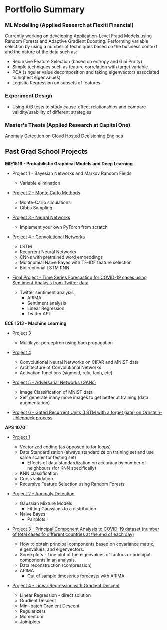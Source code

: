 # Portfolio Summary

###  ML Modelling (Applied Research at Flexiti Financial)
Currently working on developing Application-Level Fraud Models using Random Forests and Adaptive Gradient Boosting. 
Performing variable selection by using a number of techniques based on the business context and the nature of the data such as:
* Recursive Feature Selection (based on entropy and Gini Purity)
* Simple techniques such as feature correlation with target variable
* PCA (singular value decomposition and taking eigenvectors associated to highest eigenvalues)
* Logistic Regression on subsets of features

### Experiment Design 
* Using A/B tests to study cause-effect relationships and compare validity/usability of different strategies 

### Master's Thesis (Applied Research at Capital One)
[Anomaly Detection on Cloud Hosted Decisioning Engines](https://github.com/armandordorica/Anomaly-Detection-GMMs/blob/main/Anomaly%20Detection%20with%20Gaussian%20Mixture%20Models%20Thesis.pdf)

## Past Grad School Projects

**MIE1516 - Probabilistic Graphical Models and Deep Learning**

* Project 1 - Bayesian Networks and Markov Random Fields
  * Variable elimination 

* [Project 2 - Monte Carlo Methods](https://github.com/armandordorica/MIE1516_A2_Gibbs_sampling)
  * Monte-Carlo simulations 
  * Gibbs Sampling 

* [Project 3 - Neural Networks](https://github.com/armandordorica/MIE1516_A3_Neural_Network)
  * Implement your own PyTorch from scratch 

* [Project 4 - Convolutional Networks](https://github.com/armandordorica/MIE1516_A4_ConvNets)
  * LSTM 
  * Recurrent Neural Networks 
  * CNNs with pretrained word embeddings 
  * Multinomial Naive Bayes with TF-IDF feature selection
  * Bidirectional LSTM RNN 

* [Final Project - Time Series Forecasting for COVID-19 cases using Sentiment Analysis from Twitter data](https://github.com/armandordorica/Twitter_Sentiment_Analysis/blob/master/Final%20Submission/Armando%20Ordorica%20-%20Final%20Project%20Report%20-%20MIE1516.pdf)
  * Twitter sentiment analysis 
    * ARIMA 
    * Sentiment analysis
    * Linear Regression
    * Twitter API

**ECE 1513 - Machine Learning**
* Project 3
  * Multilayer perceptron using backpropagation

* [Project 4](https://github.com/armandordorica/ECE1513_A4)
  * Convolutional Neural Networks on CIFAR and MNIST data 
  * Architecture of Convolutional Networks 
  * Activation functions (sigmoid, relu, tanh, etc)

* [Project 5 - Adversarial Networks (GANs)](https://github.com/armandordorica/ECE1513_A5_Adversarial_training)
  * Image Classification of MNIST data 
  * Self generate many more images to get better at training (data augmentation)

* [Project 6 - Gated Recurrent Units (LSTM with a forget gate) on Ornstein-Uhlenbeck process](https://github.com/armandordorica/ECE1513_A6_RNNs_GRUs)

**APS 1070**
* [Project 1](https://github.com/armandordorica/APS1070_A1)
  * Vectorized coding (as opposed to for loops)
  * Data Standardization (always standardize on training set and use same scaler for testing set)
    * Effects of data standardization on accuracy by number of neighbours (for KNN specifically)
  * KNN classification 
  * Cross validation 
  * Recursive Feature Selection using Random Forests 

* [Project 2 - Anomaly Detection](https://github.com/armandordorica/APS1070_Anomaly_Detection)
  * Gaussian Mixture Models 
    * Fitting Gaussians to a distribution
  * Naive Bayes
    * Pairplots 

* [Project 3 - Principal Component Analysis to COVID-19 dataset (number of total cases fo different countries at the end of each day)](https://github.com/armandordorica/APS1070_Project3_PCA)
  * How to obtain principal components based on covariance matrix, eigenvalues, and eigenvectors. 
  * Scree plots - Line plot of the eigenvalues of factors or principal components in an analysis. 
  * Data reconstruction (compression)
  * ARIMA 
    * Out of sample timeseries forecasts with ARIMA 

* [Project 4 - Linear Regression with Gradient Descent](https://github.com/armandordorica/APS1070_A4_Linear_Regression_Gradient_Descent)
  * Linear Regression - direct solution
  * Gradient Descent
  * Mini-batch Gradient Descent
  * Regularizers 
  * Momentum 
  * Jointplots 








